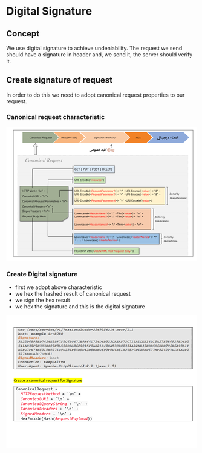 # Digital Signature

## Concept

We use digital signature to achieve undeniability. The request we send should have a signature in header and, we send
it, the server should verify it.

## Create signature of request

In order to do this we need to adopt canonical request properties to our request.

### Canonical request characteristic

![](../../../pics/sematec-digitalsignature1.png)

### Create Digital signature

* first we adopt above characteristic
* we hex the hashed result of canonical request
* we sign the hex result
* we hex the signature and this is the digital signature

![](../../../pics/sematec-digitalsignature2.png)
